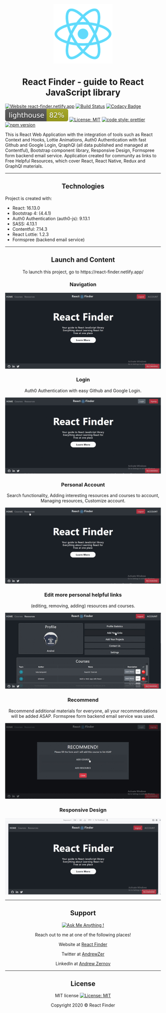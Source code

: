 <div align="center">
  <img src="./public/logo192.png"></img>
</div>

<h1 align="center">React Finder - guide to React JavaScript library</h1>

[![Website react-finder.netlify.app](https://img.shields.io/website-up-down-green-red/http/perso.crans.org.svg)](https://react-finder.netlify.app/)
[![Build Status](https://travis-ci.com/AndreiZernov/react-finder.svg?branch=master)](https://travis-ci.com/AndreiZernov/react-finder)
[![Codacy Badge](https://api.codacy.com/project/badge/Grade/baa88813aabe474d8bee6be143397474)](https://www.codacy.com/manual/AndreiZernov/react-finder?utm_source=github.com&utm_medium=referral&utm_content=AndreiZernov/react-finder&utm_campaign=Badge_Grade) <img src="./test_results/lighthouse.svg"> [![License: MIT](https://img.shields.io/badge/License-MIT-yellow.svg)](https://github.com/AndreiZernov/react-finder/blob/master/LICENSE)
[![code style: prettier](https://img.shields.io/badge/code_style-prettier-ff69b4.svg?style=flat-square)](https://github.com/prettier/prettier)
[![npm version](https://badge.fury.io/js/npm.svg)](https://badge.fury.io/js/npm)

This is React Web Application with the integration of tools such as React Context and Hooks, Lottie Animations, Auth0 Authentication with fast Github and Google Login, QraphQl (all data published and managed at Contentful), Bootstrap component library, Responsive Design, Formspree form backend email service.
Application created for community as links to Free Helpful Resources, which cover React, React Native, Redux and GraphQl materials.

<!-- lighthouse-badges --urls https://www.youtube.com/ https://www.youtube.com/feed/trending -o test_results -->

---

<h2 align="center"> Technologies</h2>

Project is created with:

<ul>
  <li>React: 16.13.0</li>
  <li>Bootstrap 4: (4.4.1)</li>
  <li>Auth0 Authentication (auth0-js): 9.13.1</li>
  <li>SASS: 4.13.1</li>
  <li>Contentful: 7.14.3</li>
  <li>React Lottie: 1.2.3</li>
  <li>Formspree (backend email service)</li>
</ul>

---

<h2 align="center"> Launch and Content</h2>

<p align="center">To launch this project, go to https://react-finder.netlify.app/</p>

<h3 align="center"> Navigation</h3>

<div align="center">
  <img src="./src/images/readme1.gif">
</div>

<h3 align="center"> Login</h3>

<p align="center">Auth0 Authentication with easy Github and Google Login.</p>

<div align="center">
  <img src="./src/images/readme2.gif">
</div>

<h3 align="center"> Personal Account</h3>

<p align="center">Search functionality, Adding interesting resources and courses to account, Managing resources, Customize account.</p>

<div align="center">
  <img src="./src/images/readme3.gif">
</div>

<h3 align="center"> Edit more personal helpful links</h3>

<p align="center">(editing, removing, adding) resources and courses.</p>

<div align="center">
  <img src="./src/images/readme4.gif">
</div>

<h3 align="center"> Recommend</h3>

<p align="center">Recommend additional materials for everyone, all your recommendations will be added ASAP.
Formspree form backend email service was used.</p>

<div align="center">
  <img src="./src/images/readme5.gif">
</div>

<h3 align="center">Responsive Design</h3>

<div align="center">
  <img src="./src/images/readme6.gif">
</div>

---

<div align="center">

<h2> Support</h2>

[![Ask Me Anything !](https://img.shields.io/badge/Ask%20me-anything-1abc9c.svg)](https://github.com/AndreiZernov)

Reach out to me at one of the following places!

Website at [React Finder](https://react-finder.netlify.app/)

Twitter at [AndrewZer](https://twitter.com/AndrewZer)

LinkedIn at [Andrew Zernov](https://www.linkedin.com/in/andrei-zernov/)

---

<h2> License</h2>

MIT license [![License: MIT](https://img.shields.io/badge/License-MIT-yellow.svg)](https://github.com/AndreiZernov/react-finder/blob/master/LICENSE)

Copyright 2020 © React Finder

</div>
